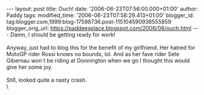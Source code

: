 \-\-- layout: post title: Ouch! date: \'2006-06-23T07:56:00.000+01:00\'
author: Paddy tags: modified\_time: \'2006-06-23T07:58:29.413+01:00\'
blogger\_id: tag:blogger.com,1999:blog-17598736.post-115104590938555859
blogger\_orig\_url: https://paddeesplace.blogspot.com/2006/06/ouch.html
\-\-- Damn, I should be getting ready for work!\
\
Anyway, just had to blog this for the benefit of my girlfriend. Her
hatred for MotoGP rider Rossi knows no bounds, lol. And as her fave
rider Sete Gibernau won\`t be riding at Donnington when we go I thought
this would give her some joy.\
\
Still, looked quite a nasty crash.\
\
